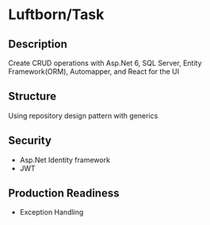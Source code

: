 # Luftborn/Task
## Description
Create CRUD operations with Asp.Net 6, SQL Server, Entity Framework(ORM), Automapper, and React for the UI
## Structure
Using repository design pattern with generics
## Security
- Asp.Net Identity framework
- JWT
## Production Readiness
- Exception Handling



